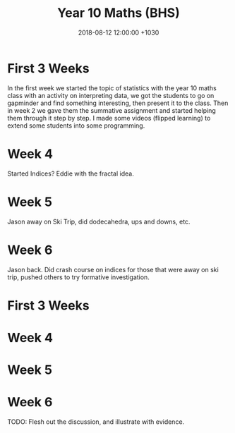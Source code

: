 ﻿---
layout: post
title:  "Year 10 Maths (BHS)"
date:   2018-08-12 12:00:00 +1030
categories: MTeach bhsPlacement
---


# First 3 Weeks

In the first week we started the topic of statistics with the year 10 maths class with an activity on interpreting data, we got the students to go on gapminder and find something interesting, then present it to the class. Then in week 2 we gave them the summative assignment and started helping them through it step by step. I made some videos (flipped learning) to extend some students into some programming.

# Week 4

Started Indices? Eddie with the fractal idea.

# Week 5

Jason away on Ski Trip, did dodecahedra, ups and downs, etc.

# Week 6

Jason back. Did crash course on indices for those that were away on ski trip, pushed others to try formative investigation.






# First 3 Weeks

# Week 4

# Week 5

# Week 6




TODO: Flesh out the discussion, and illustrate with evidence.






 







